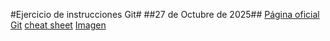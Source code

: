 #Ejercicio de instrucciones Git#
##27 de Octubre de 2025##
[Página oficial Git](https://git-scm.com/)
[cheat sheet](https://www.webfx.com/tools/emoji-cheat-sheet/)
[Imagen](https://git-scm.com/images/branching-illustration@2x.png)
